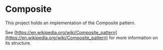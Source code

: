 Composite
=========

This project holds an implementation of the Composite pattern.

See [https://en.wikipedia.org/wiki/Composite_pattern](https://en.wikipedia.org/wiki/Composite_pattern) for more information on its structure.
